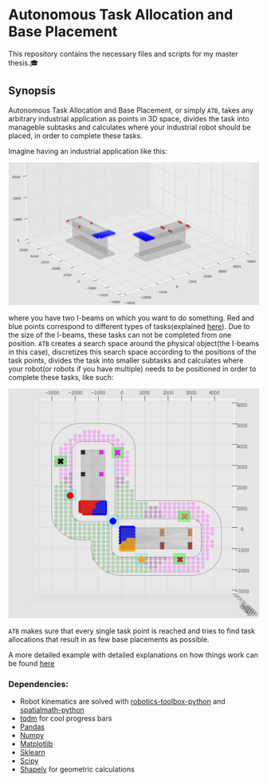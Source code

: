 # Autonomous Task Allocation and Base Placement
This repository contains the necessary files and scripts for my master thesis.🎓

## Synopsis

Autonomous Task Allocation and Base Placement, or simply `ATB`, takes any arbitrary industrial application as points in 3D space, 
divides the task into manageble subtasks and calculates where your industrial robot should be placed, in order to complete these tasks.  

Imagine having an industrial application like this:  

<p align="center">
  <img src="/images/2_perpendicular_task.JPG" />
</p>

where you have two I-beams on which you want to do something.  Red and blue points correspond to different types of tasks(explained [here](https://github.com/egebalkan/ATB/blob/63e51b1f929570888e197cb1f5b89b54da3cdf13/ibeam_example.ipynb)).
Due to the size of the I-beams, these tasks can not be completed from one position.  `ATB` creates a search space around the physical object(the I-beams in this case), discretizes this search space according to the positions of the task points, divides the task into smaller subtasks and calculates where your robot(or robots if you have multiple) needs to be positioned in order to complete these tasks, like such:  
<p align="center">
  <img src="/images/result_2_37.png" />
</p>

`ATB` makes sure that every single task point is reached and tries to find task allocations that result in as few base placements as possible.   

A more detailed example with detailed explanations on how things work can be found [here](ibeam_example.ipynb) 


### Dependencies: 

* Robot kinematics are solved with [robotics-toolbox-python](https://github.com/petercorke/robotics-toolbox-python) and [spatialmath-python](https://github.com/petercorke/spatialmath-python)  
* [tqdm](https://github.com/tqdm/tqdm) for cool progress bars  
* [Pandas](https://pandas.pydata.org/docs/getting_started/install.html)
* [Numpy](https://numpy.org/install/)
* [Matplotlib](https://matplotlib.org/stable/users/installing.html)
* [Sklearn](https://scikit-learn.org/stable/install.html)
* [Scipy](https://www.scipy.org/install.html)
* [Shapely](https://pypi.org/project/Shapely/) for geometric calculations  
